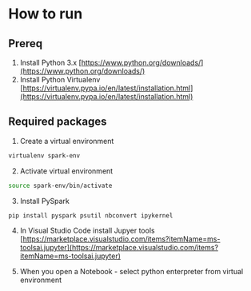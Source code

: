 # How to run

## Prereq

1. Install Python 3.x [https://www.python.org/downloads/](https://www.python.org/downloads/)
2. Install Python Virtualenv [https://virtualenv.pypa.io/en/latest/installation.html](https://virtualenv.pypa.io/en/latest/installation.html)

## Required packages

1. Create a virtual environment
```bash
virtualenv spark-env
```

2. Activate virtual environment
```bash
source spark-env/bin/activate
```

3. Install PySpark
```bash
pip install pyspark psutil nbconvert ipykernel
```

4. In Visual Studio Code install Jupyer tools [https://marketplace.visualstudio.com/items?itemName=ms-toolsai.jupyter](https://marketplace.visualstudio.com/items?itemName=ms-toolsai.jupyter)

5. When you open a Notebook - select python enterpreter from virtual environment